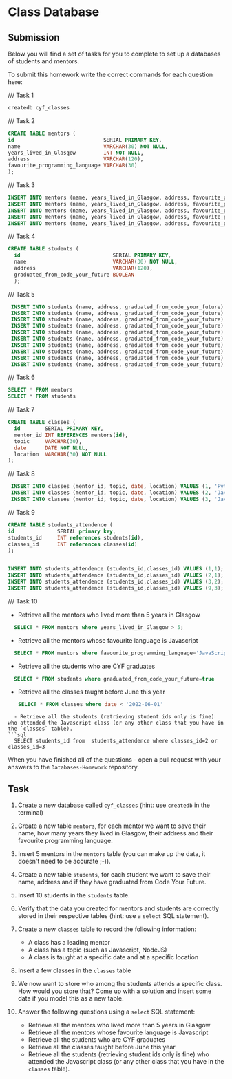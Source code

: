 # Class Database

## Submission

Below you will find a set of tasks for you to complete to set up a databases of students and mentors.

To submit this homework write the correct commands for each question here:

/// Task 1
```sql
createdb cyf_classes

```

/// Task 2
```sql
CREATE TABLE mentors (
id                             SERIAL PRIMARY KEY,
name                           VARCHAR(30) NOT NULL,
years_lived_in_Glasgow         INT NOT NULL,
address                        VARCHAR(120),
favourite_programming_language VARCHAR(30)
);
```
/// Task 3
```sql
INSERT INTO mentors (name, years_lived_in_Glasgow, address, favourite_programming_language) VALUES ('John', 23, '44 Red Road', 'Java' );
INSERT INTO mentors (name, years_lived_in_Glasgow, address, favourite_programming_language) VALUES ('Jordi', 3, '22 Main Street', 'JavaScript' );
INSERT INTO mentors (name, years_lived_in_Glasgow, address, favourite_programming_language) VALUES ('Max', 15, '155 New Road', 'C' );
INSERT INTO mentors (name, years_lived_in_Glasgow, address, favourite_programming_language) VALUES ('Alice', 35, '23 Old Street', 'Python' );
INSERT INTO mentors (name, years_lived_in_Glasgow, address, favourite_programming_language) VALUES ('Bob', 1, '234 Old Street', 'Python' );
```
/// Task 4
```sql
CREATE TABLE students (
  id                              SERIAL PRIMARY KEY,
  name                            VARCHAR(30) NOT NULL,
  address                         VARCHAR(120),
  graduated_from_code_your_future BOOLEAN
  );
```
/// Task 5
```sql
 INSERT INTO students (name, address, graduated_from_code_your_future) VALUES ('Alice', '2 High Road',true);
 INSERT INTO students (name, address, graduated_from_code_your_future) VALUES ('Miguel', '33 High Road',false);
 INSERT INTO students (name, address, graduated_from_code_your_future) VALUES ('Laura', '4 Preston Road',false);
 INSERT INTO students (name, address, graduated_from_code_your_future) VALUES ('Bruno', '133 Preston Road',true);
 INSERT INTO students (name, address, graduated_from_code_your_future) VALUES ('Jose', '77 Town Lane',true);
 INSERT INTO students (name, address, graduated_from_code_your_future) VALUES ('Maria', '15 Blue Road',false);
 INSERT INTO students (name, address, graduated_from_code_your_future) VALUES ('Adam', '11 Main Avenue',true);
 INSERT INTO students (name, address, graduated_from_code_your_future) VALUES ('Ana', '33 Town Lane',true);
 INSERT INTO students (name, address, graduated_from_code_your_future) VALUES ('Lola', '22 Green Lane',false);
 INSERT INTO students (name, address, graduated_from_code_your_future) VALUES ('John', '77 Yellow Street',true);
```
/// Task 6
```sql
SELECT * FROM mentors
SELECT * FROM students
```
/// Task 7
```sql
CREATE TABLE classes (
  id        SERIAL PRIMARY KEY,
  mentor_id INT REFERENCES mentors(id),
  topic     VARCHAR(30),
  date      DATE NOT NULL,
  location  VARCHAR(30) NOT NULL
);
```
/// Task 8
```sql
 INSERT INTO classes (mentor_id, topic, date, location) VALUES (1, 'Python','2021-11-11','Barcelona');
 INSERT INTO classes (mentor_id, topic, date, location) VALUES (2, 'Java','2021-11-09','Barcelona');
 INSERT INTO classes (mentor_id, topic, date, location) VALUES (3, 'JavaScript','2021-11-04','Barcelona');
```
 /// Task 9
```sql
CREATE TABLE students_attendence (
id              SERIAL primary key,
students_id     INT references students(id),
classes_id      INT references classes(id)
);


INSERT INTO students_attendence (students_id,classes_id) VALUES (1,1);
INSERT INTO students_attendence (students_id,classes_id) VALUES (2,1);
INSERT INTO students_attendence (students_id,classes_id) VALUES (3,2);
INSERT INTO students_attendence (students_id,classes_id) VALUES (9,3);
```
/// Task 10

- Retrieve all the mentors who lived more than 5 years in Glasgow
 ```sql
   SELECT * FROM mentors where years_lived_in_Glasgow > 5;
```
- Retrieve all the mentors whose favourite language is Javascript
```sql
  SELECT * FROM mentors where favourite_programming_language='JavaScript'
```
 - Retrieve all the students who are CYF graduates
```sql
  SELECT * FROM students where graduated_from_code_your_future=true
```
- Retrieve all the classes taught before June this year
   ```sql
   SELECT * FROM classes where date < '2022-06-01'
```
  - Retrieve all the students (retrieving student ids only is fine) who attended the Javascript class (or any other class that you have in the `classes` table).
```sql
  SELECT students_id from  students_attendence where classes_id=2 or classes_id=3  
```



When you have finished all of the questions - open a pull request with your answers to the `Databases-Homework` repository.

## Task

1. Create a new database called `cyf_classes` (hint: use `createdb` in the terminal)
2. Create a new table `mentors`, for each mentor we want to save their name, how many years they lived in Glasgow, their address and their favourite programming language.
3. Insert 5 mentors in the `mentors` table (you can make up the data, it doesn't need to be accurate ;-)).
4. Create a new table `students`, for each student we want to save their name, address and if they have graduated from Code Your Future.
5. Insert 10 students in the `students` table.
6. Verify that the data you created for mentors and students are correctly stored in their respective tables (hint: use a `select` SQL statement).
7. Create a new `classes` table to record the following information:

   - A class has a leading mentor
   - A class has a topic (such as Javascript, NodeJS)
   - A class is taught at a specific date and at a specific location

8. Insert a few classes in the `classes` table
9. We now want to store who among the students attends a specific class. How would you store that? Come up with a solution and insert some data if you model this as a new table.
10. Answer the following questions using a `select` SQL statement:
    - Retrieve all the mentors who lived more than 5 years in Glasgow
    - Retrieve all the mentors whose favourite language is Javascript
    - Retrieve all the students who are CYF graduates
    - Retrieve all the classes taught before June this year
    - Retrieve all the students (retrieving student ids only is fine) who attended the Javascript class (or any other class that you have in the `classes` table).
